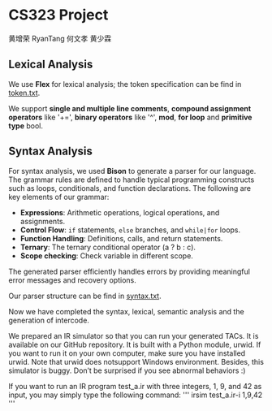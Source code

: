 # CS323 Project
黄增荣 RyanTang 何文孝 黄少霖

## Lexical Analysis

We use **Flex** for lexical analysis; the token specification can be find in [token.txt](https://github.com/huangazazaz/CPProject/blob/main/token.txt).

We support **single and multiple line comments**, **compound assignment operators** like '+=', **binary operators** like '^', **mod**, **for loop** and **primitive type** bool.

## Syntax Analysis

For syntax analysis, we used **Bison** to generate a parser for our language. The grammar rules are defined to handle typical programming constructs such as loops, conditionals, and function declarations. The following are key elements of our grammar:

- **Expressions**: Arithmetic operations, logical operations, and assignments.
- **Control Flow**: `if` statements, `else` branches, and `while|for` loops.
- **Function Handling**: Definitions, calls, and return statements.
- **Ternary**: The ternary conditional operator (a ? b : c).
- **Scope checking**: Check variable in different scope.

The generated parser efficiently handles errors by providing meaningful error messages and recovery options.

Our parser structure can be find in [syntax.txt](https://github.com/huangazazaz/CPProject/blob/main/syntax.txt).

Now we have completed the syntax, lexical, semantic analysis and the generation of intercode.

We prepared an IR simulator so that you can run your generated TACs. It is available on our GitHub repository. It is built with a Python module, urwid. If you want to run it on your own computer, make sure you have installed urwid. Note that urwid does notsupport Windows environment. Besides, this simulator is buggy. Don’t be surprised if you see abnormal behaviors :)

If you want to run an IR program test_a.ir with three integers, 1, 9, and 42 as input, you may simply type the following command: 
''' 
irsim test_a.ir-i 1,9,42
'''
